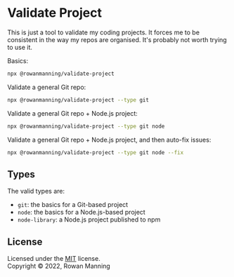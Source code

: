 
# Validate Project

This is just a tool to validate my coding projects. It forces me to be consistent in the way my repos are organised. It's probably not worth trying to use it.

Basics:

```bash
npx @rowanmanning/validate-project
```

Validate a general Git repo:

```bash
npx @rowanmanning/validate-project --type git
```

Validate a general Git repo + Node.js project:

```bash
npx @rowanmanning/validate-project --type git node
```

Validate a general Git repo + Node.js project, and then auto-fix issues:

```bash
npx @rowanmanning/validate-project --type git node --fix
```

## Types

The valid types are:

  - `git`: the basics for a Git-based project
  - `node`: the basics for a Node.js-based project
  - `node-library`: a Node.js project published to npm


## License

Licensed under the [MIT](LICENSE) license.<br/>
Copyright &copy; 2022, Rowan Manning
